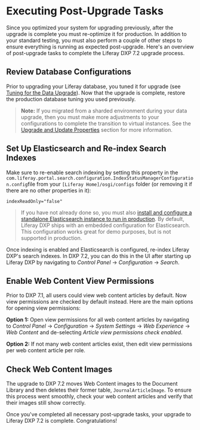# Executing Post-Upgrade Tasks

Since you optimized your system for upgrading previously, after the upgrade is complete you must re-optimize it for production. In addition to your standard testing, you must also perform a couple of other steps to ensure everything is running as expected post-upgrade. Here's an overview of post-upgrade tasks to complete the Liferay DXP 7.2 upgrade process.

## Review Database Configurations

Prior to upgrading your Liferay database, you tuned it for upgrade (see [Tuning for the Data Upgrade](./05-tuning-for-the-data-upgrade.md)). Now that the upgrade is complete, restore the production database tuning you used previously.

> **Note:** If you migrated from a sharded environment during your data upgrade, then you must make more adjustments to your configurations to complete the transition to virtual instances. See the [Upgrade and Update Properties](./97-upgrading-a-sharded-environment.md#Upgrade-and-Update-Properties) section for more information.

## Set Up Elasticsearch and Re-index Search Indexes

Make sure to re-enable search indexing by setting this property in the `com.liferay.portal.search.configuration.IndexStatusManagerConfiguration.config`file from your `[Liferay Home]/osgi/configs` folder (or removing it if there are no other properties in it):

```properties
indexReadOnly="false"
```

> If you have not already done so, you must also [install and configure a standalone Elasticsearch instance to run in production](https://help.liferay.com/hc/en-us/articles/360028711132-Installing-Elasticsearch). By default, Liferay DXP ships with an embedded configuration for Elasticsearch. This configuration works great for demo purposes, but is not supported in production.

Once indexing is enabled and Elasticsearch is configured, re-index Liferay DXP's search indexes. In DXP 7.2, you can do this in the UI after starting up Liferay DXP by navigating to _Control Panel_ → _Configuration_ → _Search_.

<!-- screenshot please -->

## Enable Web Content View Permissions

Prior to DXP 7.1, all users could view web content articles by default. Now view permissions are checked by default instead. Here are the main options for opening view permissions:

**Option 1:** Open view permissions for all web content articles by navigating to _Control Panel_ → _Configuration_ → _System Settings_ → _Web Experience_ → _Web Content_ and de-selecting _Article view permissions check enabled_.

**Option 2:** If not many web content articles exist, then edit view permissions per web content article per role.

## Check Web Content Images

The upgrade to DXP 7.2 moves Web Content images to the Document Library and then deletes their former table, `JournalArticleImage`. To ensure this process went smoothly, check your web content articles and verify that their images still show correctly.

Once you've completed all necessary post-upgrade tasks, your upgrade to Liferay DXP 7.2 is complete. Congratulations!
